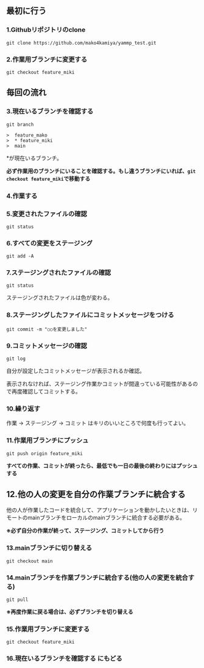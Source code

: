 ## 最初に行う
### 1.Githubリポジトリのclone
```
git clone https://github.com/mako4kamiya/yammp_test.git
```

### 2.作業用ブランチに変更する
```
git checkout feature_miki
```

## 毎回の流れ
### 3.現在いるブランチを確認する
```
git branch
```
```
>  feature_mako
>  * feature_miki
>  main
```
*が現在いるブランチ。

**必ず作業用のブランチにいることを確認する。もし違うブランチにいれば、`git checkout feature_miki`で移動する**


### 4.作業する

### 5.変更されたファイルの確認
```
git status
```

### 6.すべての変更をステージング
```
git add -A
```

### 7.ステージングされたファイルの確認
```
git status
```
ステージングされたファイルは色が変わる。

### 8.ステージングしたファイルにコミットメッセージをつける
```
git commit -m "○○を変更しました"
```

### 9.コミットメッセージの確認
```
git log
```
自分が設定したコミットメッセージが表示されるか確認。

表示されなければ、ステージング作業かコミットが間違っている可能性があるので再度確認してコミットする。

### 10.繰り返す

作業 → ステージング → コミット はキリのいいところで何度も行ってよい。



### 11.作業用ブランチにプッシュ
```
git push origin feature_miki
```
**すべての作業、コミットが終ったら、最低でも一日の最後の終わりにはプッシュする**



## 12.他の人の変更を自分の作業ブランチに統合する
他の人が作業したコードを統合して、アプリケーションを動かしたいときは、リモートのmainブランチをローカルのmainブランチに統合する必要がある。

**※必ず自分の作業が終って、ステージング、コミットしてから行う**


### 13.mainブランチに切り替える
```
git checkout main
```


### 14.mainブランチを作業ブランチに統合する(他の人の変更を統合する)
```
git pull
```

**※再度作業に戻る場合は、必ずブランチを切り替える**

### 15.作業用ブランチに変更する
```
git checkout feature_miki
```

### 16.現在いるブランチを確認する にもどる
